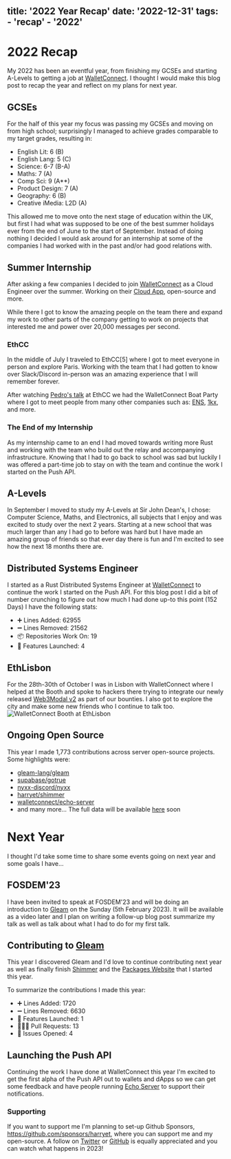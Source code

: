 title: '2022 Year Recap'
date: '2022-12-31'
tags:
    - 'recap'
    - '2022'
---
# 2022 Recap

My 2022 has been an eventful year, from finishing my GCSEs and starting A-Levels to getting a job at
[WalletConnect](https://walletconnect.com). I thought I would make this blog post to recap the year and
reflect on my plans for next year.

## GCSEs
For the half of this year my focus was passing my GCSEs and moving on from high school; surprisingly I managed to
achieve grades comparable to my target grades, resulting in:
- English Lit: 6 (B)
- English Lang: 5 (C)
- Science: 6-7 (B-A)
- Maths: 7 (A)
- Comp Sci: 9 (A**)
- Product Design: 7 (A)
- Geography: 6 (B)
- Creative iMedia: L2D (A)

This allowed me to move onto the next stage of education within the UK, but first I had what was supposed to be
one of the best summer holidays ever from the end of June to the start of September. Instead of doing nothing I decided
I would ask around for an internship at some of the companies I had worked with in the past and/or had good relations
with.

## Summer Internship
After asking a few companies I decided to join [WalletConnect](https://walletconnect.com) as a Cloud Engineer over the
summer. Working on their [Cloud App](https://cloud.walletconnect.com), open-source and more.

While there I got to know the amazing people on the team there and expand my work to other parts of the company getting
to work on projects that interested me and power over 20,000 messages per second.

### EthCC
In the middle of July I traveled to EthCC\[5\] where I got to meet everyone in person and explore Paris. Working with
the team that I had gotten to know over Slack/Discord in-person was an amazing experience that I will remember forever.

After watching [Pedro's talk](https://www.youtube.com/watch?v=LeG6p6-1E30&list=PLhM7rBgpVV-JnmRLUbd10ELntN3LFfmKH&index=22)
at EthCC we had the WalletConnect Boat Party where I got to meet people from many other companies such as: [ENS](https://ens.domains/), [1kx](https://1kx.capital/), and more.

### The End of my Internship
As my internship came to an end I had moved towards writing more Rust and working with the team who build out the relay
and accompanying infrastructure. Knowing that I had to go back to school was sad but luckily I was offered a part-time
job to stay on with the team and continue the work I started on the Push API.

## A-Levels
In September I moved to study my A-Levels at Sir John Dean's, I chose: Computer Science, Maths, and Electronics, all
subjects that I enjoy and was excited to study over the next 2 years. Starting at a new school that was much larger
than any I had go to before was hard but I have made an amazing group of friends so that ever day there is fun and I'm
excited to see how the next 18 months there are.

## Distributed Systems Engineer
I started as a Rust Distributed Systems Engineer at [WalletConnect](https://walletconnect.com) to continue the
work I started on the Push API. For this blog post I did a bit of number crunching to figure out how much I had done
up-to this point (152 Days) I have the following stats:
- ➕ Lines Added: 62955
- ➖ Lines Removed: 21562
- 📦 Repositories Work On: 19
- 🧩 Features Launched: 4

## EthLisbon
For the 28th-30th of October I was in Lisbon with WalletConnect where I helped at the Booth and spoke to hackers there
trying to integrate our newly released [Web3Modal v2](https://web3modal.com) as part of our bounties. I also got to
explore the city and make some new friends who I continue to talk too.
<img src="/assets/blog/img/wc_ethlisbon.jpg" alt="WalletConnect Booth at EthLisbon" class="h-96 w-auto" />

## Ongoing Open Source
This year I made 1,773 contributions across server open-source projects. Some highlights were:
- [gleam-lang/gleam](https://github.com/gleam-lang/gleam)
- [supabase/gotrue](https://github.com/supabase/gotrue)
- [nyxx-discord/nyxx](https://github.com/nyxx-discord/nyxx)
- [harryet/shimmer](https://github.com/harryet/shimmer)
- [walletconnect/echo-server](https://github.com/walletconnect/echo-server)
- and many more...
The full data will be available [here](/git/2022) soon

# Next Year
I thought I'd take some time to share some events going on next year and some goals I have...

## FOSDEM'23
I have been invited to speak at FOSDEM'23 and will be doing an introduction to [Gleam](https://gleam.run) on the
Sunday (5th February 2023). It will be available as a video later and I plan on writing a follow-up blog post
summarize my talk as well as talk about what I had to do for my first talk.

## Contributing to [Gleam](https://gleam.run)
This year I discovered Gleam and I'd love to continue contributing next year as well as finally finish
[Shimmer](https://github.com/HarryET/shimmer) and the [Packages Website](https://lpil/packages) that I started this
year.

To summarize the contributions I made this year:
- ➕ Lines Added: 1720
- ➖ Lines Removed: 6630
- 🧩 Features Launched: 1
- 🧑🏻‍💻 Pull Requests: 13
- 🚨 Issues Opened: 4

## Launching the Push API
Continuing the work I have done at WalletConnect this year I'm excited to get the first alpha of the Push API out
to wallets and dApps so we can get some feedback and have people running [Echo Server](https://github.com/walletconect/echo-server)
to support their notifications.

### Supporting
If you want to support me I'm planning to set-up Github Sponsors, https://github.com/sponsors/harryet, where you can
support me and my open-source. A follow on [Twitter](https://twitter.com/theharryet) or [GitHub](https://github.com/harryet)
is equally appreciated and you can watch what happens in 2023!
